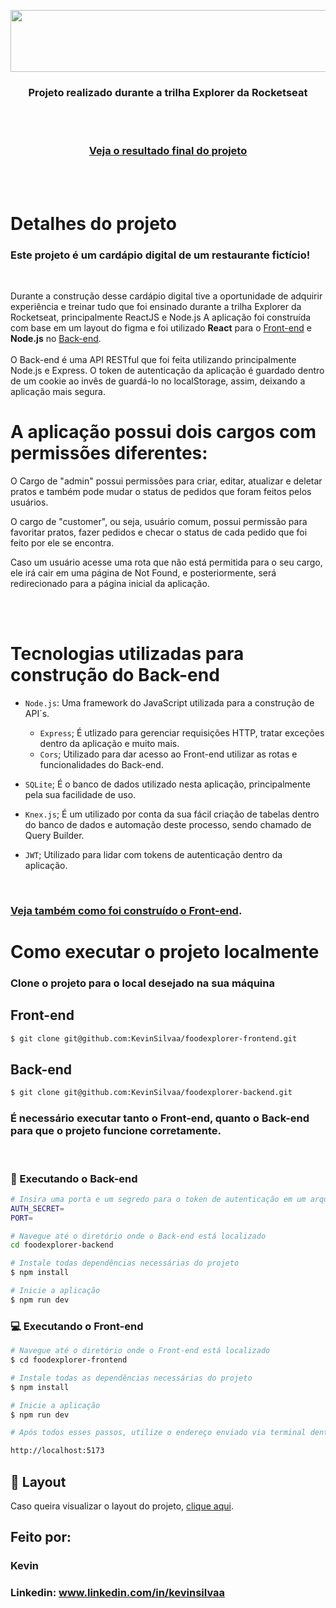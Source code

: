 <p align="center">
  <img width="550" height="99" src="https://user-images.githubusercontent.com/106932234/204160165-1936c0db-539f-4a11-bf5e-1f3d3f789896.png">
</p>

<h3 align="center">Projeto realizado durante a trilha Explorer da Rocketseat</h3> <br><br>

<h3 align="center"><a href="https://foodexplorer-kevinsilvaa.netlify.app">Veja o resultado final do projeto</a></h3><br><br>

# Detalhes do projeto

### Este projeto é um cardápio digital de um restaurante fictício!</h3><br>
  
Durante a construção desse cardápio digital tive a oportunidade de adquirir experiência e treinar tudo que foi ensinado durante a trilha Explorer da Rocketseat, principalmente ReactJS e Node.js
A aplicação foi construída com base em um layout do figma e foi utilizado <strong>React</strong> para o [Front-end](https://github.com/KevinSilvaa/foodexplorer-frontend) e <strong>Node.js</strong> no [Back-end](https://github.com/KevinSilvaa/foodexplorer-backend).<br><br>
O Back-end é uma API RESTful que foi feita utilizando principalmente Node.js e Express.
O token de autenticação da aplicação é guardado dentro de um cookie ao invês de guardá-lo no localStorage, assim, deixando a aplicação mais segura.

# A aplicação possui dois cargos com permissões diferentes:

O Cargo de "admin" possui permissões para criar, editar, atualizar e deletar pratos e também pode mudar o status de pedidos que foram feitos pelos usuários.

O cargo de "customer", ou seja, usuário comum, possui permissão para favoritar pratos, fazer pedidos e checar o status de cada pedido que foi feito por ele se encontra.

Caso um usuário acesse uma rota que não está permitida para o seu cargo, ele irá cair em uma página de Not Found, e posteriormente, será redirecionado para a página inicial da aplicação.

<br>
<br>

# Tecnologias utilizadas para construção do Back-end

- `Node.js`: Uma framework do JavaScript utilizada para a construção de API´s.
    
  - `Express`; É utlizado para gerenciar requisições HTTP, tratar exceções dentro da aplicação e muito mais.
  - `Cors`; Utilizado para dar acesso ao Front-end utilizar as rotas e funcionalidades do Back-end.
    
- `SQLite`; É o banco de dados utilizado nesta aplicação, principalmente pela sua facilidade de uso.
- `Knex.js`; É um utilizado por conta da sua fácil criação de tabelas dentro do banco de dados e automação deste processo, sendo chamado de Query Builder.
- `JWT`; Utilizado para lidar com tokens de autenticação dentro da aplicação.

&nbsp;
&nbsp;
&nbsp;

### [Veja também como foi construído o Front-end](https://github.com/KevinSilvaa/foodexplorer-frontend).

# Como executar o projeto localmente

### Clone o projeto para o local desejado na sua máquina

## Front-end
```bash
$ git clone git@github.com:KevinSilvaa/foodexplorer-frontend.git
```

## Back-end
```bash
$ git clone git@github.com:KevinSilvaa/foodexplorer-backend.git
```

### É necessário executar tanto o Front-end, quanto o Back-end para que o projeto funcione corretamente.

&nbsp;
&nbsp;
&nbsp;

### 🚧 Executando o Back-end
```bash
# Insira uma porta e um segredo para o token de autenticação em um arquivo .env
AUTH_SECRET=
PORT=

# Navegue até o diretório onde o Back-end está localizado
cd foodexplorer-backend

# Instale todas dependências necessárias do projeto
$ npm install

# Inicie a aplicação
$ npm run dev
```

### 💻 Executando o Front-end
```bash
# Navegue até o diretório onde o Front-end está localizado
$ cd foodexplorer-frontend

# Instale todas as dependências necessárias do projeto
$ npm install

# Inicie a aplicação
$ npm run dev

# Após todos esses passos, utilize o endereço enviado via terminal dentro do navegador. O endereço padrão utilizado no projeto foi:

http://localhost:5173
```

## 🔖 Layout

Caso queira visualizar o layout do projeto, [clique aqui](https://www.figma.com/file/uPtB43YFVq8AsAsGz7tjqI/food-explorer-v2-(Community)?node-id=201%3A1532&mode=dev).

## Feito por:

### Kevin
### Linkedin: www.linkedin.com/in/kevinsilvaa
